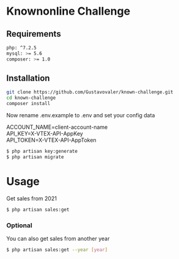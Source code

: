 # Knownonline Challenge
## Requirements
```sh
php: ^7.2.5
mysql: >= 5.6
composer: >= 1.0
```


## Installation

```sh
git clone https://github.com/Gustavovaler/known-challenge.git
cd known-challenge
composer install
```

Now rename .env.example to .env and set your config data

ACCOUNT_NAME=client-account-name  \
API_KEY=X-VTEX-API-AppKey  \
API_TOKEN=X-VTEX-API-AppToken  

```sh
$ php artisan key:generate
$ php artisan migrate
```

# Usage

Get sales from 2021

```sh
$ php artisan sales:get 
```
### Optional

You can also get sales from another year

```sh
$ php artisan sales:get --year [year]
```

